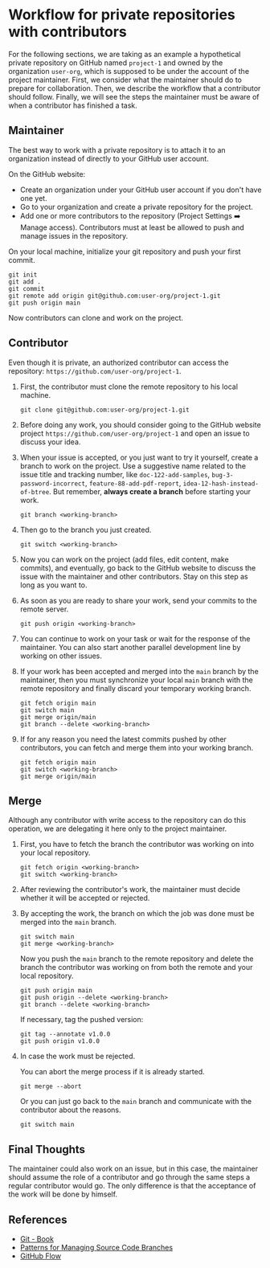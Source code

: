 # Workflow for private repositories with contributors

For the following sections, we are taking as an example a hypothetical private repository on GitHub named `project-1` and owned by the organization `user-org`, which is supposed to be under the account of the project maintainer. First, we consider what the maintainer should do to prepare for collaboration. Then, we describe the workflow that a contributor should follow. Finally, we will see the steps the maintainer must be aware of when a contributor has finished a task.

## Maintainer

The best way to work with a private repository is to attach it to an organization instead of directly to your GitHub user account.

On the GitHub website:

- Create an organization under your GitHub user account if you don't have one yet.
- Go to your organization and create a private repository for the project.
- Add one or more contributors to the repository (Project Settings :arrow_right: Manage access). Contributors must at least be allowed to push and manage issues in the repository.

On your local machine, initialize your git repository and push your first commit.

```
git init
git add .
git commit
git remote add origin git@github.com:user-org/project-1.git
git push origin main
```

Now contributors can clone and work on the project.

## Contributor

Even though it is private, an authorized contributor can access the repository: `https://github.com/user-org/project-1`.

1. First, the contributor must clone the remote repository to his local machine.

   ```
   git clone git@github.com:user-org/project-1.git
   ```

2. Before doing any work, you should consider going to the GitHub website project `https://github.com/user-org/project-1` and open an issue to discuss your idea.

3. When your issue is accepted, or you just want to try it yourself, create a branch to work on the project. Use a suggestive name related to the issue title and tracking number, like `doc-122-add-samples`, `bug-3-password-incorrect`, `feature-88-add-pdf-report`, `idea-12-hash-instead-of-btree`. But remember, **always create a branch** before starting your work.

   ```
   git branch <working-branch>
   ```

4. Then go to the branch you just created.

   ```
   git switch <working-branch>
   ```

5. Now you can work on the project (add files, edit content, make commits), and eventually, go back to the GitHub website to discuss the issue with the maintainer and other contributors. Stay on this step as long as you want to.

6. As soon as you are ready to share your work, send your commits to the remote server.

   ```
   git push origin <working-branch>
   ```

7. You can continue to work on your task or wait for the response of the maintainer. You can also start another parallel development line by working on other issues.

8. If your work has been accepted and merged into the `main` branch by the maintainer, then you must synchronize your local `main` branch with the remote repository and finally discard your temporary working branch.

   ```
   git fetch origin main
   git switch main
   git merge origin/main
   git branch --delete <working-branch>
   ```

9. If for any reason you need the latest commits pushed by other contributors, you can fetch and merge them into your working branch.

   ```
   git fetch origin main
   git switch <working-branch>
   git merge origin/main
   ```

## Merge

Although any contributor with write access to the repository can do this operation, we are delegating it here only to the project maintainer.

1. First, you have to fetch the branch the contributor was working on into your local repository.

   ```
   git fetch origin <working-branch>
   git switch <working-branch>
   ```

2. After reviewing the contributor's work, the maintainer must decide whether it will be accepted or rejected.

3. By accepting the work, the branch on which the job was done must be merged into the `main` branch.

   ```
   git switch main
   git merge <working-branch>
   ```

   Now you push the `main` branch to the remote repository and delete the branch the contributor was working on from both the remote and your local repository.

   ```
   git push origin main
   git push origin --delete <working-branch>
   git branch --delete <working-branch>
   ```

   If necessary, tag the pushed version:

   ```
   git tag --annotate v1.0.0
   git push origin v1.0.0
   ```

4. In case the work must be rejected.

   You can abort the merge process if it is already started.

   ```
   git merge --abort
   ```

   Or you can just go back to the `main` branch and communicate with the contributor about the reasons.

   ```
   git switch main
   ```

## Final Thoughts

The maintainer could also work on an issue, but in this case, the maintainer should assume the role of a contributor and go through the same steps a regular contributor would go. The only difference is that the acceptance of the work will be done by himself.

## References

- [Git - Book](https://git-scm.com/book/en/v2)
- [Patterns for Managing Source Code Branches](https://martinfowler.com/articles/branching-patterns.html)
- [GitHub Flow](http://scottchacon.com/2011/08/31/github-flow.html)
